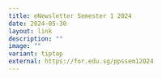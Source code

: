 ```yaml
---
title: eNewsletter Semester 1 2024
date: 2024-05-30
layout: link
description: ""
image: ""
variant: tiptap
external: https://for.edu.sg/ppssem12024
---
```

